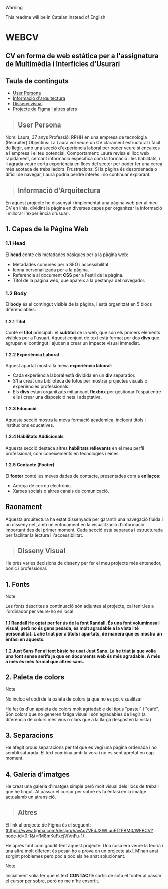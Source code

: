 > [!WARNING]
> This readme will be in Catalan instead of English

# WEBCV
## CV en forma de web estàtica per a l'assignatura de Multimèdia i Interfícies d'Usurari

## Taula de continguts
- [User Persona](#user-persona)
- [Informació d'arquitectura](#informació-darquitectura)
- [Disseny visual](#disseny-visual)
- [Projecte de Figma i altres afers](#altres)


>## User Persona
Nom: Laura, 37 anys
Professió: RRHH en una empresa de tecnologia (Recruiter)
Objectius: La Laura vol veure un CV clarament estructurat i fàcil de llegir, amb una secció d'experiència laboral per poder veure si encaixes a l'empresa i el teu potencial.
Comportament: Laura revisa el lloc web ràpidament, cercant informació específica com la formació i les habilitats, i li agrada veure certa experiència en llocs del sector per poder fer una cerca més acotada de treballadors.
Frustracions: Si la pàgina és desordenada o difícil de navegar, Laura podria perdre interès i no continuar explorant.

>## Informació d'Arquitectura

En aquest projecte he dissenyat i implementat una pàgina web per al meu CV en línia, dividint la pàgina en diverses capes per organitzar la informació i millorar l'experiència d'usuari.

## 1. Capes de la Pàgina Web

### 1.1 Head
El **head** conté els metadades bàsiques per a la pàgina web:
- Metadades comunes per a SEO i accessibilitat.
- Icona personalitzada per a la pàgina.
- Referència al document **CSS** per a l'estil de la pàgina.
- Títol de la pàgina web, que apareix a la pestanya del navegador.

### 1.2 Body
El **body** és el contingut visible de la pàgina, i està organitzat en 5 blocs diferenciables:

#### 1.2.1 Títol
Conté el **títol** principal i el **subtítol** de la web, que són els primers elements visibles per a l'usuari. Aquest conjunt de text està format per dos **divs** que agrupen el contingut i ajuden a crear un impacte visual immediat.

#### 1.2.2 Experiència Laboral
Aquest apartat mostra la meva **experiència laboral**:
- Cada experiència laboral està dividida en un **div** separador.
- S'ha creat una biblioteca de fotos per mostrar projectes visuals o experiències professionals.
- Els **divs** estan organitzats mitjançant **flexbox** per gestionar l'espai entre ells i crear una disposició neta i adaptativa.

#### 1.2.3 Educació
Aquesta secció mostra la meva formació acadèmica, incloent títols i institucions educatives.

#### 1.2.4 Habilitats Addicionals
Aquesta secció destaca altres **habilitats rellevants** en el meu perfil professional, com coneixements en tecnologies i eines.

#### 1.2.5 Contacte (Footer)
El **footer** conté les meves dades de contacte, presentades com a **enllaços**:
- Adreça de correu electrònic.
- Xarxes socials o altres canals de comunicació.

## Raonament
Aquesta arquitectura ha estat dissenyada per garantir una navegació fluida i un disseny net, amb un enfocament en la visualització d'informació important des del primer moment. Cada secció està separada i estructurada per facilitar la lectura i l'accessibilitat.





>## Disseny Visual

He près varies decisions de disseny per fer el meu projecte més entenedor, bonic i professional.

## 1. Fonts
> [!NOTE]
> Les fonts descrites a continuació són adjuntes al projecte, cal tenir.les a l'ordinador per veure-ho en local

#### 1.1 Randall  He optat per fer ús de la font **Randall**. És una font voluminosa i visual, però no és gens pesada, és molt agradable a la vista i té personalitat. L ahe triat per a títols i apartats, de manera que es mostra un ènfasi en aquests.
#### 1.2 Just Sans  Per al text bàsic he usat **Just Sans**. La he triat ja que volia una font sense serifa ja que en documents web és més agradable. A més a més és més formal que altres sans.

## 2. Paleta de colors
> [!NOTE]
> No incloc el codi de la paleta de colors ja que no es pot visualitzar

He fet ús d'un apaleta de colors molt agrtadable del tipus "pastel" i "café". Són colors que no generen fatiga visual i són agradables de llegir (a diferència de colors més vius o clars que a la llarga desgasten la vista)

## 3.  Separacions
He afegit prous separacions per tal que es vegi una pàgina ordenada i no sembli saturada. El text combina amb la vora i no es sent apretat en cap moment.

## 4.  Galeria d'imatges
He creat una galeria d'imatges simple però molt visual dels llocs de treball que he tingut. Al passar el cursor per sobre es fa ènfasi en la imatge actualamb un atransició.



>##  Altres

El link al projecte de Figma és el seguent: (https://www.figma.com/design/VavAo7VEdJXWLuuFTfPBM0/WEBCV?node-id=0-1&t=fM8mKuFxcjViVnFu-1)

He aprés tant com gaudit fent aquest projecte. Una cosa era veure la teoria i una altra molt diferent és posar-ho a prova en un projecte així. M'han anat sorgint problemes però poc a poc els he anat solucionant. 
> [!NOTE]
> Inicialment volia fer que el text **CONTACTE** sortis de sota el footer al passar el cursor per sobre, però no me n'he ensortit.


